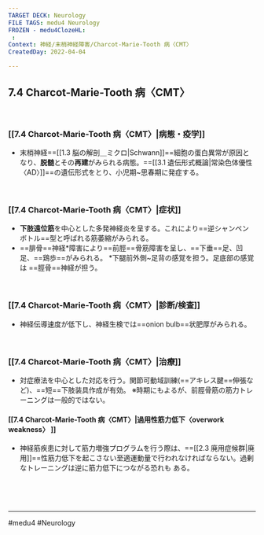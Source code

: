 ```yaml
---
TARGET DECK: Neurology
FILE TAGS: medu4 Neurology
FROZEN - medu4ClozeHL:
 : 
Context: 神経/末梢神経障害/Charcot-Marie-Tooth 病〈CMT〉
CreatedDay: 2022-04-04

---
```


## 7.4 Charcot-Marie-Tooth 病〈CMT〉

<br>

### [[7.4 Charcot-Marie-Tooth 病〈CMT〉|病態・疫学]]
 * 末梢神経==[[1.3 脳の解剖＿ミクロ|Schwann]]==細胞の蛋白異常が原因となり、**脱髄**とその**再建**がみられる病態。==[[3.1 遺伝形式概論|常染色体優性〈AD〉]]==の遺伝形式をとり、小児期~思春期に発症する。
<!--ID: 1649070300610-->


<br>

### [[7.4 Charcot-Marie-Tooth 病〈CMT〉|症状]]
* **下肢遠位筋**を中心とした多発神経炎を呈する。これにより==逆シャンペンボトル==型と呼ばれる筋萎縮がみられる。
* ==腓骨==神経\*障害により==前脛==骨筋障害を呈し、==下垂==足、凹足、==鶏歩==がみられる。
\*下腿前外側~足背の感覚を担う。足底部の感覚は ==脛骨==神経が担う。
<!--ID: 1649070300617-->



<br>

### [[7.4 Charcot-Marie-Tooth 病〈CMT〉|診断/検査]]
* 神経伝導速度が低下し、神経生検では==onion bulb==状肥厚がみられる。
<!--ID: 1649070300625-->



<br>

### [[7.4 Charcot-Marie-Tooth 病〈CMT〉|治療]]
* 対症療法を中心とした対応を行う。関節可動域訓練(==アキレス腱==伸張など)、==短==下肢装具作成が有効。
 ※時期にもよるが、前脛骨筋の筋力トレーニングは一般的ではない。
<!--ID: 1649070300634-->



#### [[7.4 Charcot-Marie-Tooth 病〈CMT〉|過用性筋力低下〈overwork weakness〉 ]]
* 神経筋疾患に対して筋力増強プログラムを行う際は、==[[2.3 廃用症候群|廃用]]==性筋力低下を起こさない至適運動量で行われなければならない。過剰なトレーニングは逆に筋力低下につながる恐れも ある。
 
<!--ID: 1649070300643-->




<br><br><br>

---
#medu4 #Neurology 